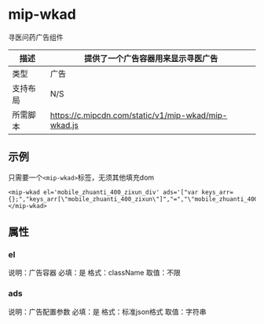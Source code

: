 # mip-wkad

寻医问药广告组件

描述|提供了一个广告容器用来显示寻医广告
----|----
类型|广告
支持布局| N/S
所需脚本|https://c.mipcdn.com/static/v1/mip-wkad/mip-wkad.js

## 示例

只需要一个`<mip-wkad>`标签，无须其他填充dom

```
<mip-wkad el='mobile_zhuanti_400_zixun_div' ads='["var keys_arr={};","keys_arr[\"mobile_zhuanti_400_zixun\"]","=","\"mobile_zhuanti_400_zixun\""]'></mip-wkad>
```

## 属性

### el

说明：广告容器
必填：是
格式：className
取值：不限

### ads

说明：广告配置参数
必填：是
格式：标准json格式
取值：字符串
